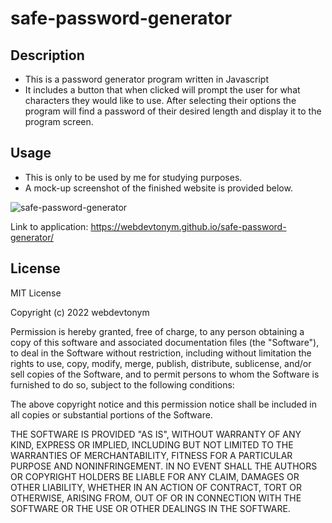 # safe-password-generator
## Description

- This is a password generator program written in Javascript
- It includes a button that when clicked will prompt the user for what characters they would like to use.  After selecting their options the program will find a password of their desired length and display it to the program screen.

## Usage

- This is only to be used by me for studying purposes.
- A mock-up screenshot of the finished website is provided below.

![safe-password-generator](./assets/passGen-ss.png)

Link to application: https://webdevtonym.github.io/safe-password-generator/

## License

MIT License

Copyright (c) 2022 webdevtonym

Permission is hereby granted, free of charge, to any person obtaining a copy
of this software and associated documentation files (the "Software"), to deal
in the Software without restriction, including without limitation the rights
to use, copy, modify, merge, publish, distribute, sublicense, and/or sell
copies of the Software, and to permit persons to whom the Software is
furnished to do so, subject to the following conditions:

The above copyright notice and this permission notice shall be included in all
copies or substantial portions of the Software.

THE SOFTWARE IS PROVIDED "AS IS", WITHOUT WARRANTY OF ANY KIND, EXPRESS OR
IMPLIED, INCLUDING BUT NOT LIMITED TO THE WARRANTIES OF MERCHANTABILITY,
FITNESS FOR A PARTICULAR PURPOSE AND NONINFRINGEMENT. IN NO EVENT SHALL THE
AUTHORS OR COPYRIGHT HOLDERS BE LIABLE FOR ANY CLAIM, DAMAGES OR OTHER
LIABILITY, WHETHER IN AN ACTION OF CONTRACT, TORT OR OTHERWISE, ARISING FROM,
OUT OF OR IN CONNECTION WITH THE SOFTWARE OR THE USE OR OTHER DEALINGS IN THE
SOFTWARE.
